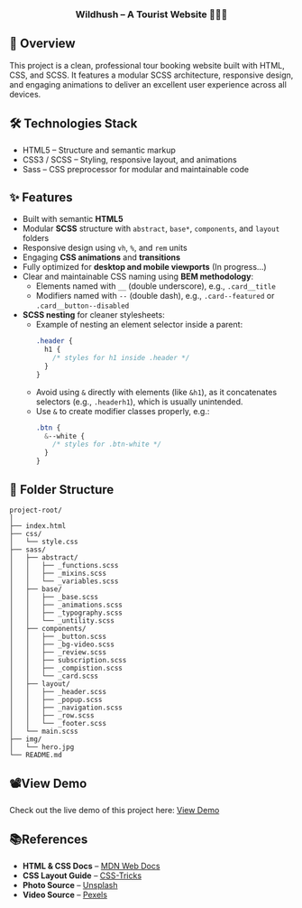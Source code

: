 <h3 align="center">Wildhush – A Tourist Website 🗻🗻🗻</h3>

## 💬 Overview
This project is a clean, professional tour booking website built with HTML, CSS, and SCSS. It features a modular SCSS architecture, responsive design, and engaging animations to deliver an excellent user experience across all devices.

## 🛠 Technologies Stack
- HTML5 – Structure and semantic markup
- CSS3 / SCSS – Styling, responsive layout, and animations
- Sass – CSS preprocessor for modular and maintainable code

## ✨ Features  
- Built with semantic **HTML5**  
- Modular **SCSS** structure with `abstract`, `base*`, `components`, and `layout` folders  
- Responsive design using `vh`, `%`, and `rem` units  
- Engaging **CSS animations** and **transitions**  
- Fully optimized for **desktop and mobile viewports** (In progress…)  
- Clear and maintainable CSS naming using **BEM methodology**:  
  - Elements named with `__` (double underscore), e.g., `.card__title` 
  - Modifiers named with `--` (double dash), e.g., `.card--featured` or `.card__button--disabled`  
- **SCSS nesting** for cleaner stylesheets:  
  - Example of nesting an element selector inside a parent:  
    ```scss
    .header {
      h1 {
        /* styles for h1 inside .header */
      }
    }
    ```  
  - Avoid using `&` directly with elements (like `&h1`), as it concatenates selectors (e.g., `.headerh1`), which is usually unintended.  
  - Use `&` to create modifier classes properly, e.g.:  
    ```scss
    .btn {
      &--white {
        /* styles for .btn-white */
      }
    }
    ```
    
## 📁 Folder Structure
```
project-root/
│
├── index.html
├── css/
│   └── style.css
├── sass/
│   ├── abstract/
│   │   ├── _functions.scss
│   │   ├── _mixins.scss
│   │   └── _variables.scss
│   ├── base/
│   │   ├── _base.scss
│   │   ├── _animations.scss
│   │   ├── _typography.scss
│   │   └── _untility.scss
│   ├── components/
│   │   ├── _button.scss
│   │   ├── _bg-video.scss
│   │   ├── _review.scss
│   │   ├── subscription.scss
│   │   ├── _compistion.scss
│   │   └── _card.scss
│   ├── layout/
│   │   ├── _header.scss
│   │   ├── _popup.scss
│   │   ├── _navigation.scss
│   │   ├── _row.scss
│   │   └── _footer.scss
│   └── main.scss
├── img/
│   └── hero.jpg
└── README.md
```

## 📽️View Demo
Check out the live demo of this project here: [View Demo](https://steady-donut-83396d.netlify.app/)

## 📚References
- **HTML & CSS Docs** – [MDN Web Docs](https://developer.mozilla.org/en-US/docs/Web)
- **CSS Layout Guide** – [CSS-Tricks](https://css-tricks.com/snippets/css/)
- **Photo Source** – [Unsplash](https://unsplash.com/?utm_source=your_app_name&utm_medium=referral)
- **Video Source** – [Pexels](https://unsplash.com/?utm_source=your_app_name&utm_medium=referral)


